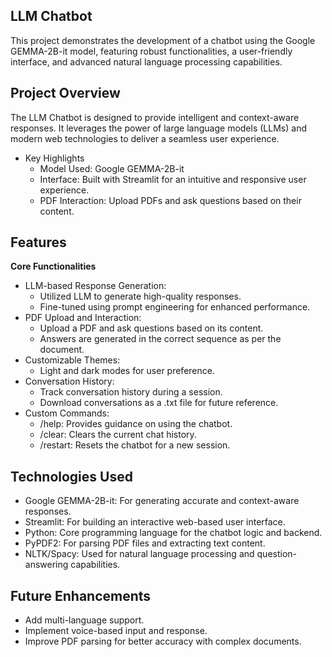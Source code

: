 ## LLM Chatbot
This project demonstrates the development of a chatbot using the Google GEMMA-2B-it model, featuring robust functionalities, a user-friendly interface, and advanced natural language processing capabilities.

## Project Overview
The LLM Chatbot is designed to provide intelligent and context-aware responses. It leverages the power of large language models (LLMs) and modern web technologies to deliver a seamless user experience.
- Key Highlights
  - Model Used: Google GEMMA-2B-it
  - Interface: Built with Streamlit for an intuitive and responsive user experience.
  - PDF Interaction: Upload PDFs and ask questions based on their content.


## Features

**Core Functionalities**
- LLM-based Response Generation:
  - Utilized LLM to generate high-quality responses.
  - Fine-tuned using prompt engineering for enhanced performance.
- PDF Upload and Interaction:
  - Upload a PDF and ask questions based on its content.
  - Answers are generated in the correct sequence as per the document.
- Customizable Themes:
  - Light and dark modes for user preference.
- Conversation History:
  - Track conversation history during a session.
  - Download conversations as a .txt file for future reference.
- Custom Commands:
  - /help: Provides guidance on using the chatbot.
  - /clear: Clears the current chat history.
  - /restart: Resets the chatbot for a new session.
    
## Technologies Used

- Google GEMMA-2B-it: For generating accurate and context-aware responses.
- Streamlit: For building an interactive web-based user interface.
- Python: Core programming language for the chatbot logic and backend.
- PyPDF2: For parsing PDF files and extracting text content.
- NLTK/Spacy: Used for natural language processing and question-answering capabilities.

## Future Enhancements

- Add multi-language support.
- Implement voice-based input and response.
- Improve PDF parsing for better accuracy with complex documents.
